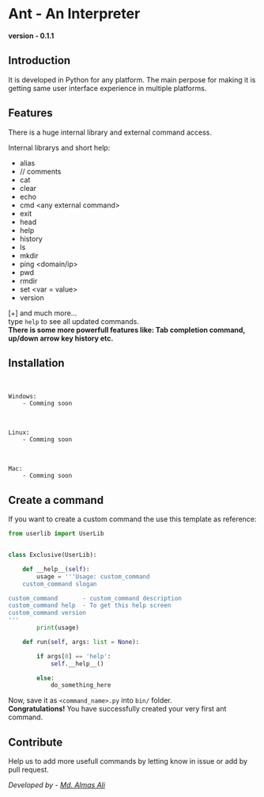 # Ant - An Interpreter

**version - 0.1.1**

## Introduction
It is developed in Python for any platform. The main perpose for making it is getting same user interface experience in multiple platforms.
<br/>

## Features

There is a huge internal library and external command access.

Internal librarys and short help:
- alias
- // comments
- cat 
- clear 
- echo 
- cmd \<any external command> 
- exit 
- head
- help 
- history
- ls
- mkdir
- ping \<domain/ip>
- pwd 
- rmdir
- set \<var = value> 
- version 

[+] and much more...
<br/>
type `help` to see all updated commands.
<br/>
**There is some more powerfull features like: Tab completion command, up/down arrow key history etc.**


## Installation

<br/>

    Windows:
        - Comming soon


<br/>

    Linux:
        - Comming soon

<br/>

    Mac:
        - Comming soon



## Create a command
If you want to create a custom command the use this template as reference:<br/>

```python
from userlib import UserLib


class Exclusive(UserLib):

    def __help__(self):
        usage = '''Usage: custom_command
    custom_command slogan

custom_command       - custom_command description
custom_command help  - To get this help screen
custom_command version
'''
        print(usage)

    def run(self, args: list = None):

        if args[0] == 'help':
            self.__help__()

        else:
            do_something_here

```
Now, save it as `<command_name>.py` into `bin/` folder.
<br/>
**Congratulations!** You have successfully created your very first ant command.


## Contribute
<!-- If you want to contribute then follow instructions in [Contributions](./CONTRIBUTIONS.md) -->
Help us to add more usefull commands by letting know in issue or add by pull request.


*Developed by - [Md. Almas Ali][1]* 

[1]: <https://github.com/Almas-Ali> "Md. Almas Ali" 